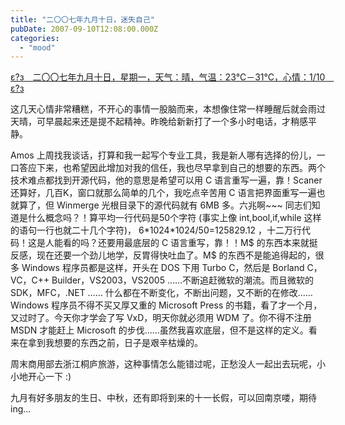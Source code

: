 ```yaml
---
title: "二〇〇七年九月十日，迷失自己"
pubDate: 2007-09-10T12:08:00.000Z
categories: 
  - "mood"
---
```


[ε?з　二〇〇七年九月十日，星期一，天气：晴，气温：23℃－31℃，心情：1/10　ε?з](https://www.liuweinan.com)

  

这几天心情非常糟糕，不开心的事情一股脑而来，本想像住常一样睡醒后就会雨过天晴，可早晨起来还是提不起精神。昨晚给新新打了一个多小时电话，才稍感平静。

Amos 上周找我谈话，打算和我一起写个专业工具，我是新人哪有选择的份儿，一口答应下来，也希望因此增加对我的信任，我也尽早拿到自己的想要的东西。两个技术难点都找到开源代码，他的意思是希望可以用 C 语言重写一遍，靠！Scaner 还算好，几百K，窗口就那么简单的几个，我吃点辛苦用 C 语言把界面重写一遍也就算了，但 Winmerge 光根目录下的源代码就有 6MB 多。六兆啊~~~ 同志们知道是什么概念吗？！算平均一行代码是50个字符 (事实上像 int,bool,if,while 这样的语句一行也就二十几个字符)， 6\*1024\*1024/50=125829.12 ，十二万行代码！这是人能看的吗？还要用最底层的 C 语言重写，靠！！M$ 的东西本来就挺反感，现在还要一个劲儿地学，反胃得快吐血了。M$ 的东西不是能追得起的，很多 Windows 程序员都是这样，开头在 DOS 下用 Turbo C，然后是 Borland C，VC，C++ Builder，VS2003，VS2005 ……不断追赶微软的潮流。而且微软的SDK，MFC，.NET …… 什么都在不断变化，不断出问题，又不断的在修改…… Windows 程序员不得不买又厚又重的 Microsoft Press 的书籍，看了才一个月，又过时了。今天你才学会了写 VxD，明天你就必须用 WDM 了。你不得不注册 MSDN 才能赶上 Microsoft 的步伐……虽然我喜欢底层，但不是这样的定义。看来在拿到我想要的东西之前，日子是艰辛枯燥的。

周末商用部去浙江桐庐旅游，这种事情怎么能错过呢，正愁没人一起出去玩呢，小小地开心一下 :)

九月有好多朋友的生日、中秋，还有即将到来的十一长假，可以回南京喽，期待ing...
